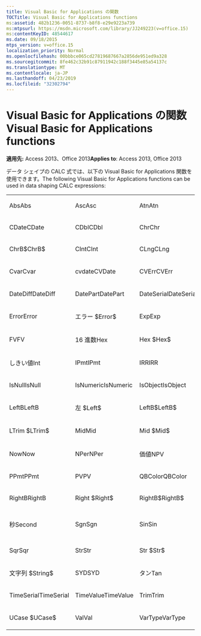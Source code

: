 ```yaml
---
title: Visual Basic for Applications の関数
TOCTitle: Visual Basic for Applications functions
ms:assetid: 482b1236-0051-8737-b8f8-e29e9223a739
ms:mtpsurl: https://msdn.microsoft.com/library/JJ249223(v=office.15)
ms:contentKeyID: 48544617
ms.date: 09/18/2015
mtps_version: v=office.15
localization_priority: Normal
ms.openlocfilehash: 00bbbce065cd27819687667a2856de951ed9a328
ms.sourcegitcommit: 8fe462c32b91c87911942c188f3445e85a54137c
ms.translationtype: MT
ms.contentlocale: ja-JP
ms.lasthandoff: 04/23/2019
ms.locfileid: "32302794"
---
```

# <a name="visual-basic-for-applications-functions"></a><span data-ttu-id="ecf8d-102">Visual Basic for Applications の関数</span><span class="sxs-lookup"><span data-stu-id="ecf8d-102">Visual Basic for Applications functions</span></span>


<span data-ttu-id="ecf8d-103">**適用先:** Access 2013、Office 2013</span><span class="sxs-lookup"><span data-stu-id="ecf8d-103">**Applies to**: Access 2013, Office 2013</span></span>

<span data-ttu-id="ecf8d-104">データ シェイプの CALC 式では、以下の Visual Basic for Applications 関数を使用できます。</span><span class="sxs-lookup"><span data-stu-id="ecf8d-104">The following Visual Basic for Applications functions can be used in data shaping CALC expressions:</span></span>

<table style="width:100%;">
<colgroup>
<col style="width: 16%" />
<col style="width: 16%" />
<col style="width: 16%" />
<col style="width: 16%" />
<col style="width: 16%" />
<col style="width: 16%" />
</colgroup>
<tbody>
<tr class="odd">
<td><p><span data-ttu-id="ecf8d-105">Abs</span><span class="sxs-lookup"><span data-stu-id="ecf8d-105">Abs</span></span></p></td>
<td><p><span data-ttu-id="ecf8d-106">Asc</span><span class="sxs-lookup"><span data-stu-id="ecf8d-106">Asc</span></span></p></td>
<td><p><span data-ttu-id="ecf8d-107">Atn</span><span class="sxs-lookup"><span data-stu-id="ecf8d-107">Atn</span></span></p></td>
<td><p><span data-ttu-id="ecf8d-108">CBool</span><span class="sxs-lookup"><span data-stu-id="ecf8d-108">CBool</span></span></p></td>
<td><p><span data-ttu-id="ecf8d-109">CByte</span><span class="sxs-lookup"><span data-stu-id="ecf8d-109">CByte</span></span></p></td>
<td><p><span data-ttu-id="ecf8d-110">CCur</span><span class="sxs-lookup"><span data-stu-id="ecf8d-110">CCur</span></span></p></td>
</tr>
<tr class="even">
<td><p><span data-ttu-id="ecf8d-111">CDate</span><span class="sxs-lookup"><span data-stu-id="ecf8d-111">CDate</span></span></p></td>
<td><p><span data-ttu-id="ecf8d-112">CDbl</span><span class="sxs-lookup"><span data-stu-id="ecf8d-112">CDbl</span></span></p></td>
<td><p><span data-ttu-id="ecf8d-113">Chr</span><span class="sxs-lookup"><span data-stu-id="ecf8d-113">Chr</span></span></p></td>
<td><p><span data-ttu-id="ecf8d-114">ChrB</span><span class="sxs-lookup"><span data-stu-id="ecf8d-114">ChrB</span></span></p></td>
<td><p><span data-ttu-id="ecf8d-115">ChrW</span><span class="sxs-lookup"><span data-stu-id="ecf8d-115">ChrW</span></span></p></td>
<td><p><span data-ttu-id="ecf8d-116">Chr $</span><span class="sxs-lookup"><span data-stu-id="ecf8d-116">Chr$</span></span></p></td>
</tr>
<tr class="odd">
<td><p><span data-ttu-id="ecf8d-117">ChrB$</span><span class="sxs-lookup"><span data-stu-id="ecf8d-117">ChrB$</span></span></p></td>
<td><p><span data-ttu-id="ecf8d-118">CInt</span><span class="sxs-lookup"><span data-stu-id="ecf8d-118">CInt</span></span></p></td>
<td><p><span data-ttu-id="ecf8d-119">CLng</span><span class="sxs-lookup"><span data-stu-id="ecf8d-119">CLng</span></span></p></td>
<td><p><span data-ttu-id="ecf8d-120">Cos</span><span class="sxs-lookup"><span data-stu-id="ecf8d-120">Cos</span></span></p></td>
<td><p><span data-ttu-id="ecf8d-121">CSng</span><span class="sxs-lookup"><span data-stu-id="ecf8d-121">CSng</span></span></p></td>
<td><p><span data-ttu-id="ecf8d-122">CStr</span><span class="sxs-lookup"><span data-stu-id="ecf8d-122">CStr</span></span></p></td>
</tr>
<tr class="even">
<td><p><span data-ttu-id="ecf8d-123">Cvar</span><span class="sxs-lookup"><span data-stu-id="ecf8d-123">Cvar</span></span></p></td>
<td><p><span data-ttu-id="ecf8d-124">cvdate</span><span class="sxs-lookup"><span data-stu-id="ecf8d-124">CVDate</span></span></p></td>
<td><p><span data-ttu-id="ecf8d-125">CVErr</span><span class="sxs-lookup"><span data-stu-id="ecf8d-125">CVErr</span></span></p></td>
<td><p><span data-ttu-id="ecf8d-126">日付</span><span class="sxs-lookup"><span data-stu-id="ecf8d-126">Date</span></span></p></td>
<td><p><span data-ttu-id="ecf8d-127">日付 $</span><span class="sxs-lookup"><span data-stu-id="ecf8d-127">Date$</span></span></p></td>
<td><p><span data-ttu-id="ecf8d-128">DateAdd</span><span class="sxs-lookup"><span data-stu-id="ecf8d-128">DateAdd</span></span></p></td>
</tr>
<tr class="odd">
<td><p><span data-ttu-id="ecf8d-129">DateDiff</span><span class="sxs-lookup"><span data-stu-id="ecf8d-129">DateDiff</span></span></p></td>
<td><p><span data-ttu-id="ecf8d-130">DatePart</span><span class="sxs-lookup"><span data-stu-id="ecf8d-130">DatePart</span></span></p></td>
<td><p><span data-ttu-id="ecf8d-131">DateSerial</span><span class="sxs-lookup"><span data-stu-id="ecf8d-131">DateSerial</span></span></p></td>
<td><p><span data-ttu-id="ecf8d-132">DateValue</span><span class="sxs-lookup"><span data-stu-id="ecf8d-132">DateValue</span></span></p></td>
<td><p><span data-ttu-id="ecf8d-133">Day</span><span class="sxs-lookup"><span data-stu-id="ecf8d-133">Day</span></span></p></td>
<td><p><span data-ttu-id="ecf8d-134">DDB</span><span class="sxs-lookup"><span data-stu-id="ecf8d-134">DDB</span></span></p></td>
</tr>
<tr class="even">
<td><p><span data-ttu-id="ecf8d-135">Error</span><span class="sxs-lookup"><span data-stu-id="ecf8d-135">Error</span></span></p></td>
<td><p><span data-ttu-id="ecf8d-136">エラー $</span><span class="sxs-lookup"><span data-stu-id="ecf8d-136">Error$</span></span></p></td>
<td><p><span data-ttu-id="ecf8d-137">Exp</span><span class="sxs-lookup"><span data-stu-id="ecf8d-137">Exp</span></span></p></td>
<td><p><span data-ttu-id="ecf8d-138">修正プログラム</span><span class="sxs-lookup"><span data-stu-id="ecf8d-138">Fix</span></span></p></td>
<td><p><span data-ttu-id="ecf8d-139">Format</span><span class="sxs-lookup"><span data-stu-id="ecf8d-139">Format</span></span></p></td>
<td><p><span data-ttu-id="ecf8d-140">形式 $</span><span class="sxs-lookup"><span data-stu-id="ecf8d-140">Format$</span></span></p></td>
</tr>
<tr class="odd">
<td><p><span data-ttu-id="ecf8d-141">FV</span><span class="sxs-lookup"><span data-stu-id="ecf8d-141">FV</span></span></p></td>
<td><p><span data-ttu-id="ecf8d-142">16 進数</span><span class="sxs-lookup"><span data-stu-id="ecf8d-142">Hex</span></span></p></td>
<td><p><span data-ttu-id="ecf8d-143">Hex $</span><span class="sxs-lookup"><span data-stu-id="ecf8d-143">Hex$</span></span></p></td>
<td><p><span data-ttu-id="ecf8d-144">時</span><span class="sxs-lookup"><span data-stu-id="ecf8d-144">Hour</span></span></p></td>
<td><p><span data-ttu-id="ecf8d-145">f</span><span class="sxs-lookup"><span data-stu-id="ecf8d-145">IIF</span></span></p></td>
<td><p><span data-ttu-id="ecf8d-146">InStr</span><span class="sxs-lookup"><span data-stu-id="ecf8d-146">InStr</span></span></p></td>
</tr>
<tr class="even">
<td><p><span data-ttu-id="ecf8d-147">しきい値</span><span class="sxs-lookup"><span data-stu-id="ecf8d-147">Int</span></span></p></td>
<td><p><span data-ttu-id="ecf8d-148">IPmt</span><span class="sxs-lookup"><span data-stu-id="ecf8d-148">IPmt</span></span></p></td>
<td><p><span data-ttu-id="ecf8d-149">IRR</span><span class="sxs-lookup"><span data-stu-id="ecf8d-149">IRR</span></span></p></td>
<td><p><span data-ttu-id="ecf8d-150">IsDate</span><span class="sxs-lookup"><span data-stu-id="ecf8d-150">IsDate</span></span></p></td>
<td><p><span data-ttu-id="ecf8d-151">IsEmpty</span><span class="sxs-lookup"><span data-stu-id="ecf8d-151">IsEmpty</span></span></p></td>
<td><p><span data-ttu-id="ecf8d-152">IsError</span><span class="sxs-lookup"><span data-stu-id="ecf8d-152">IsError</span></span></p></td>
</tr>
<tr class="odd">
<td><p><span data-ttu-id="ecf8d-153">IsNull</span><span class="sxs-lookup"><span data-stu-id="ecf8d-153">IsNull</span></span></p></td>
<td><p><span data-ttu-id="ecf8d-154">IsNumeric</span><span class="sxs-lookup"><span data-stu-id="ecf8d-154">IsNumeric</span></span></p></td>
<td><p><span data-ttu-id="ecf8d-155">IsObject</span><span class="sxs-lookup"><span data-stu-id="ecf8d-155">IsObject</span></span></p></td>
<td><p><span data-ttu-id="ecf8d-156">LCase</span><span class="sxs-lookup"><span data-stu-id="ecf8d-156">LCase</span></span></p></td>
<td><p><span data-ttu-id="ecf8d-157">LCase $</span><span class="sxs-lookup"><span data-stu-id="ecf8d-157">LCase$</span></span></p></td>
<td><p><span data-ttu-id="ecf8d-158">Left</span><span class="sxs-lookup"><span data-stu-id="ecf8d-158">Left</span></span></p></td>
</tr>
<tr class="even">
<td><p><span data-ttu-id="ecf8d-159">LeftB</span><span class="sxs-lookup"><span data-stu-id="ecf8d-159">LeftB</span></span></p></td>
<td><p><span data-ttu-id="ecf8d-160">左 $</span><span class="sxs-lookup"><span data-stu-id="ecf8d-160">Left$</span></span></p></td>
<td><p><span data-ttu-id="ecf8d-161">LeftB$</span><span class="sxs-lookup"><span data-stu-id="ecf8d-161">LeftB$</span></span></p></td>
<td><p><span data-ttu-id="ecf8d-162">Len</span><span class="sxs-lookup"><span data-stu-id="ecf8d-162">Len</span></span></p></td>
<td><p><span data-ttu-id="ecf8d-163">Log</span><span class="sxs-lookup"><span data-stu-id="ecf8d-163">Log</span></span></p></td>
<td><p><span data-ttu-id="ecf8d-164">LTrim</span><span class="sxs-lookup"><span data-stu-id="ecf8d-164">LTrim</span></span></p></td>
</tr>
<tr class="odd">
<td><p><span data-ttu-id="ecf8d-165">LTrim $</span><span class="sxs-lookup"><span data-stu-id="ecf8d-165">LTrim$</span></span></p></td>
<td><p><span data-ttu-id="ecf8d-166">Mid</span><span class="sxs-lookup"><span data-stu-id="ecf8d-166">Mid</span></span></p></td>
<td><p><span data-ttu-id="ecf8d-167">Mid $</span><span class="sxs-lookup"><span data-stu-id="ecf8d-167">Mid$</span></span></p></td>
<td><p><span data-ttu-id="ecf8d-168">分</span><span class="sxs-lookup"><span data-stu-id="ecf8d-168">Minute</span></span></p></td>
<td><p><span data-ttu-id="ecf8d-169">MIRR</span><span class="sxs-lookup"><span data-stu-id="ecf8d-169">MIRR</span></span></p></td>
<td><p><span data-ttu-id="ecf8d-170">Month</span><span class="sxs-lookup"><span data-stu-id="ecf8d-170">Month</span></span></p></td>
</tr>
<tr class="even">
<td><p><span data-ttu-id="ecf8d-171">Now</span><span class="sxs-lookup"><span data-stu-id="ecf8d-171">Now</span></span></p></td>
<td><p><span data-ttu-id="ecf8d-172">NPer</span><span class="sxs-lookup"><span data-stu-id="ecf8d-172">NPer</span></span></p></td>
<td><p><span data-ttu-id="ecf8d-173">価値</span><span class="sxs-lookup"><span data-stu-id="ecf8d-173">NPV</span></span></p></td>
<td><p><span data-ttu-id="ecf8d-174">Oct</span><span class="sxs-lookup"><span data-stu-id="ecf8d-174">Oct</span></span></p></td>
<td><p><span data-ttu-id="ecf8d-175">Oct $</span><span class="sxs-lookup"><span data-stu-id="ecf8d-175">Oct$</span></span></p></td>
<td><p><span data-ttu-id="ecf8d-176">Pmt</span><span class="sxs-lookup"><span data-stu-id="ecf8d-176">Pmt</span></span></p></td>
</tr>
<tr class="odd">
<td><p><span data-ttu-id="ecf8d-177">PPmt</span><span class="sxs-lookup"><span data-stu-id="ecf8d-177">PPmt</span></span></p></td>
<td><p><span data-ttu-id="ecf8d-178">PV</span><span class="sxs-lookup"><span data-stu-id="ecf8d-178">PV</span></span></p></td>
<td><p><span data-ttu-id="ecf8d-179">QBColor</span><span class="sxs-lookup"><span data-stu-id="ecf8d-179">QBColor</span></span></p></td>
<td><p><span data-ttu-id="ecf8d-180">Rate</span><span class="sxs-lookup"><span data-stu-id="ecf8d-180">Rate</span></span></p></td>
<td><p><span data-ttu-id="ecf8d-181">RGB</span><span class="sxs-lookup"><span data-stu-id="ecf8d-181">RGB</span></span></p></td>
<td><p><span data-ttu-id="ecf8d-182">Right</span><span class="sxs-lookup"><span data-stu-id="ecf8d-182">Right</span></span></p></td>
</tr>
<tr class="even">
<td><p><span data-ttu-id="ecf8d-183">RightB</span><span class="sxs-lookup"><span data-stu-id="ecf8d-183">RightB</span></span></p></td>
<td><p><span data-ttu-id="ecf8d-184">Right $</span><span class="sxs-lookup"><span data-stu-id="ecf8d-184">Right$</span></span></p></td>
<td><p><span data-ttu-id="ecf8d-185">RightB$</span><span class="sxs-lookup"><span data-stu-id="ecf8d-185">RightB$</span></span></p></td>
<td><p><span data-ttu-id="ecf8d-186">Rnd</span><span class="sxs-lookup"><span data-stu-id="ecf8d-186">Rnd</span></span></p></td>
<td><p><span data-ttu-id="ecf8d-187">RTrim</span><span class="sxs-lookup"><span data-stu-id="ecf8d-187">RTrim</span></span></p></td>
<td><p><span data-ttu-id="ecf8d-188">RTrim $</span><span class="sxs-lookup"><span data-stu-id="ecf8d-188">RTrim$</span></span></p></td>
</tr>
<tr class="odd">
<td><p><span data-ttu-id="ecf8d-189">秒</span><span class="sxs-lookup"><span data-stu-id="ecf8d-189">Second</span></span></p></td>
<td><p><span data-ttu-id="ecf8d-190">Sgn</span><span class="sxs-lookup"><span data-stu-id="ecf8d-190">Sgn</span></span></p></td>
<td><p><span data-ttu-id="ecf8d-191">Sin</span><span class="sxs-lookup"><span data-stu-id="ecf8d-191">Sin</span></span></p></td>
<td><p><span data-ttu-id="ecf8d-192">SLN</span><span class="sxs-lookup"><span data-stu-id="ecf8d-192">SLN</span></span></p></td>
<td><p><span data-ttu-id="ecf8d-193">スペース</span><span class="sxs-lookup"><span data-stu-id="ecf8d-193">Space</span></span></p></td>
<td><p><span data-ttu-id="ecf8d-194">スペース ($)</span><span class="sxs-lookup"><span data-stu-id="ecf8d-194">Space$</span></span></p></td>
</tr>
<tr class="even">
<td><p><span data-ttu-id="ecf8d-195">Sqr</span><span class="sxs-lookup"><span data-stu-id="ecf8d-195">Sqr</span></span></p></td>
<td><p><span data-ttu-id="ecf8d-196">Str</span><span class="sxs-lookup"><span data-stu-id="ecf8d-196">Str</span></span></p></td>
<td><p><span data-ttu-id="ecf8d-197">Str $</span><span class="sxs-lookup"><span data-stu-id="ecf8d-197">Str$</span></span></p></td>
<td><p><span data-ttu-id="ecf8d-198">StrComp</span><span class="sxs-lookup"><span data-stu-id="ecf8d-198">StrComp</span></span></p></td>
<td><p><span data-ttu-id="ecf8d-199">StrConv</span><span class="sxs-lookup"><span data-stu-id="ecf8d-199">StrConv</span></span></p></td>
<td><p><span data-ttu-id="ecf8d-200">String</span><span class="sxs-lookup"><span data-stu-id="ecf8d-200">String</span></span></p></td>
</tr>
<tr class="odd">
<td><p><span data-ttu-id="ecf8d-201">文字列 $</span><span class="sxs-lookup"><span data-stu-id="ecf8d-201">String$</span></span></p></td>
<td><p><span data-ttu-id="ecf8d-202">SYD</span><span class="sxs-lookup"><span data-stu-id="ecf8d-202">SYD</span></span></p></td>
<td><p><span data-ttu-id="ecf8d-203">タン</span><span class="sxs-lookup"><span data-stu-id="ecf8d-203">Tan</span></span></p></td>
<td><p><span data-ttu-id="ecf8d-204">Time</span><span class="sxs-lookup"><span data-stu-id="ecf8d-204">Time</span></span></p></td>
<td><p><span data-ttu-id="ecf8d-205">Time $</span><span class="sxs-lookup"><span data-stu-id="ecf8d-205">Time$</span></span></p></td>
<td><p><span data-ttu-id="ecf8d-206">Timer</span><span class="sxs-lookup"><span data-stu-id="ecf8d-206">Timer</span></span></p></td>
</tr>
<tr class="even">
<td><p><span data-ttu-id="ecf8d-207">TimeSerial</span><span class="sxs-lookup"><span data-stu-id="ecf8d-207">TimeSerial</span></span></p></td>
<td><p><span data-ttu-id="ecf8d-208">TimeValue</span><span class="sxs-lookup"><span data-stu-id="ecf8d-208">TimeValue</span></span></p></td>
<td><p><span data-ttu-id="ecf8d-209">Trim</span><span class="sxs-lookup"><span data-stu-id="ecf8d-209">Trim</span></span></p></td>
<td><p><span data-ttu-id="ecf8d-210">Trim $</span><span class="sxs-lookup"><span data-stu-id="ecf8d-210">Trim$</span></span></p></td>
<td><p><span data-ttu-id="ecf8d-211">TypeName</span><span class="sxs-lookup"><span data-stu-id="ecf8d-211">TypeName</span></span></p></td>
<td><p><span data-ttu-id="ecf8d-212">UCase</span><span class="sxs-lookup"><span data-stu-id="ecf8d-212">UCase</span></span></p></td>
</tr>
<tr class="odd">
<td><p><span data-ttu-id="ecf8d-213">UCase $</span><span class="sxs-lookup"><span data-stu-id="ecf8d-213">UCase$</span></span></p></td>
<td><p><span data-ttu-id="ecf8d-214">Val</span><span class="sxs-lookup"><span data-stu-id="ecf8d-214">Val</span></span></p></td>
<td><p><span data-ttu-id="ecf8d-215">VarType</span><span class="sxs-lookup"><span data-stu-id="ecf8d-215">VarType</span></span></p></td>
<td><p><span data-ttu-id="ecf8d-216">Weekday</span><span class="sxs-lookup"><span data-stu-id="ecf8d-216">Weekday</span></span></p></td>
<td><p><span data-ttu-id="ecf8d-217">年</span><span class="sxs-lookup"><span data-stu-id="ecf8d-217">Year</span></span></p></td>
<td><p><br />
</p></td>
</tr>
</tbody>
</table>

